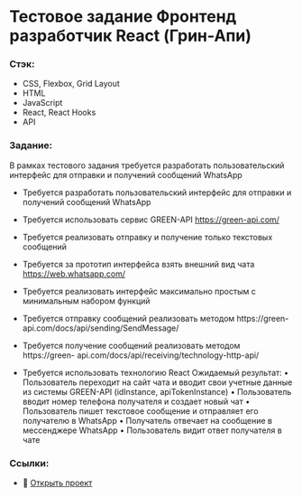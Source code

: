 # Тестовое задание Фронтенд разработчик React (Грин-Апи)

### Стэк:
* CSS, Flexbox, Grid Layout
* HTML
* JavaScript
* React, React Hooks
* API

### Задание:
В рамках тестового задания требуется разработать пользовательский интерфейс для
отправки и получений сообщений WhatsApp

* Требуется разработать пользовательский интерфейс для отправки и получений
сообщений WhatsApp
* Требуется использовать сервис GREEN-API https://green-api.com/
* Требуется реализовать отправку и получение только текстовых сообщений
* Требуется за прототип интерфейса взять внешний вид чата
https://web.whatsapp.com/
* Требуется реализовать интерфейс максимально простым с минимальным набором
функций

* Требуется отправку сообщений реализовать методом https://green-
api.com/docs/api/sending/SendMessage/

* Требуется получение сообщений реализовать методом https://green-
api.com/docs/api/receiving/technology-http-api/

* Требуется использовать технологию React
Ожидаемый результат:
• Пользователь переходит на сайт чата и вводит свои учетные данные из
системы GREEN-API (idInstance, apiTokenInstance)
• Пользователь вводит номер телефона получателя и создает новый чат
• Пользователь пишет текстовое сообщение и отправляет его получателю в
WhatsApp
• Получатель отвечает на сообщение в мессенджере WhatsApp
• Пользователь видит ответ получателя в чате

### Ссылки:
* :mag_right: [Открыть проект](https://gutmalina.github.io/test-task-pixel-perfect-layout/)
